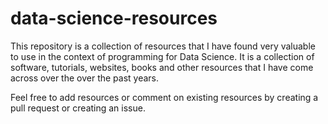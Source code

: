 # data-science-resources

This repository is a collection of resources that I have found very valuable to use in the context of programming for Data Science. It is a collection of software, tutorials, websites, books and other resources that I have come across over the over the past years.  

Feel free to add resources or comment on existing resources by creating a pull request or creating an issue.